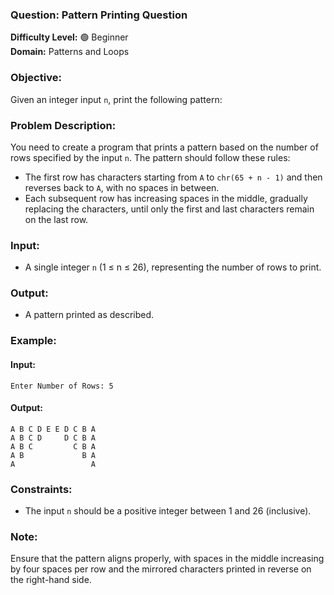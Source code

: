 ### **Question: Pattern Printing Question**

**Difficulty Level:** 🟢 Beginner  
**Domain:** Patterns and Loops

### **Objective:**

Given an integer input `n`, print the following pattern:

### **Problem Description:**

You need to create a program that prints a pattern based on the number of rows specified by the input `n`. The pattern should follow these rules:

- The first row has characters starting from `A` to `chr(65 + n - 1)` and then reverses back to `A`, with no spaces in between.
- Each subsequent row has increasing spaces in the middle, gradually replacing the characters, until only the first and last characters remain on the last row.

### **Input:**

- A single integer `n` (1 ≤ n ≤ 26), representing the number of rows to print.

### **Output:**

- A pattern printed as described.

### **Example:**

#### Input:

```plaintext
Enter Number of Rows: 5
```

#### Output:

```plaintext
A B C D E E D C B A
A B C D     D C B A
A B C         C B A
A B             B A
A                 A
```

### **Constraints:**

- The input `n` should be a positive integer between 1 and 26 (inclusive).

### **Note:**

Ensure that the pattern aligns properly, with spaces in the middle increasing by four spaces per row and the mirrored characters printed in reverse on the right-hand side.
